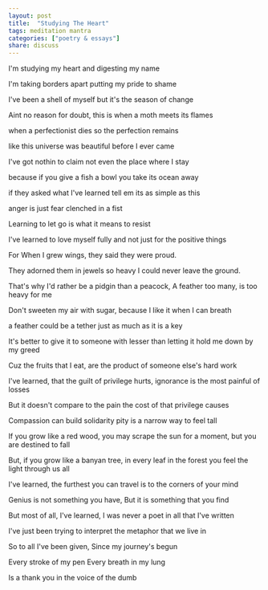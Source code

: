 ```yaml
---
layout: post
title:  "Studying The Heart"
tags: meditation mantra
categories: ["poetry & essays"]
share: discuss
---
```


I'm studying my heart 
and digesting my name

I'm taking borders apart 
putting my pride to shame

I've been a shell of myself 
but it's the season of change

Aint no reason for doubt, 
this is when a moth meets its flames
<span style='display: none;'><!--more--></span>

when a perfectionist dies 
so the perfection remains

like this universe was beautiful 
before I ever came 

I've got nothin to claim 
not even the place where I stay

because if you give a fish 
a bowl you take its ocean away

if they asked what I've learned 
tell em its as simple as this

anger is just fear 
clenched in a fist

Learning to let go 
is what it means to resist

I've learned to love myself fully 
and not just for the positive things

For When I grew wings, 
they said they were proud. 

They adorned them in jewels so heavy 
I could never leave the ground. 

That's why I'd rather be a pidgin than a peacock, 
A feather too many, is too heavy for me

Don't sweeten my air with sugar,
because I like it when I can breath

a feather could be a tether 
just as much as it is a key

It's better to give it to someone with lesser 
than letting it hold me down by my greed

Cuz the fruits that I eat, 
are the product of someone else's hard work

I've learned, that the guilt of privilege hurts, 
ignorance is the most painful of losses

But it doesn't compare to the pain 
the cost of that privilege causes

Compassion can build solidarity 
pity is a narrow way to feel tall

If you grow like a red wood, 
you may scrape the sun for a moment, 
but you are destined to fall

But, if you grow like a banyan tree, 
in every leaf in the forest 
you feel the light through us all 

I've learned, the furthest you can travel 
is to the corners of your mind

Genius is not something you have, 
But it is something that you find

But most of all, I've learned, 
I was never a poet 
in all that I've written

I've just been trying to interpret 
the metaphor that we live in

So to all I've been given, 
Since my journey's begun

Every stroke of my pen 
Every breath in my lung

Is a thank you 
in the voice of the dumb
